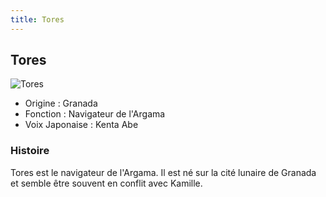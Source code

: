 ```yaml
---
title: Tores
---
```


Tores
-----


![Tores](/images/stories/saga/zetagundam/persos/tores.png)


* Origine : Granada
* Fonction : Navigateur de l'Argama
* Voix Japonaise : Kenta Abe


### Histoire


Tores est le navigateur de l'Argama. Il est né sur la cité lunaire de Granada et semble être souvent en conflit avec Kamille. 


